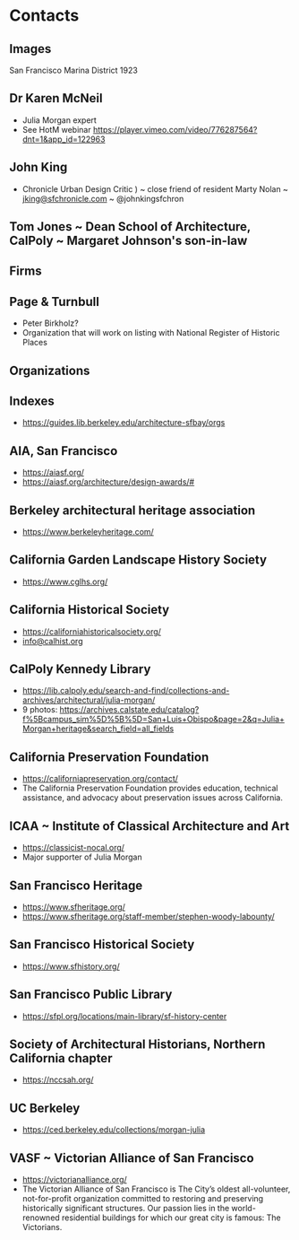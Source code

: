 # Contacts

## Images

San Francisco Marina District 1923



## Dr Karen McNeil

* Julia Morgan expert
* See HotM webinar https://player.vimeo.com/video/776287564?dnt=1&app_id=122963

## John King

* Chronicle Urban Design Critic ) ~ close friend of resident Marty Nolan ~ jking@sfchronicle.com ~ @johnkingsfchron

## Tom Jones ~ Dean School of Architecture, CalPoly ~ Margaret Johnson's son-in-law

## Firms

## Page & Turnbull

* Peter Birkholz?
* Organization that will work on listing with National Register of Historic Places


## Organizations

## Indexes

* https://guides.lib.berkeley.edu/architecture-sfbay/orgs


## AIA, San Francisco

* https://aiasf.org/
* https://aiasf.org/architecture/design-awards/#


## Berkeley architectural heritage association

* https://www.berkeleyheritage.com/


## California Garden Landscape History Society

* https://www.cglhs.org/


## California Historical Society

* https://californiahistoricalsociety.org/
* info@calhist.org

## CalPoly Kennedy Library

* https://lib.calpoly.edu/search-and-find/collections-and-archives/architectural/julia-morgan/
* 9 photos: https://archives.calstate.edu/catalog?f%5Bcampus_sim%5D%5B%5D=San+Luis+Obispo&page=2&q=Julia+Morgan+heritage&search_field=all_fields


## California Preservation Foundation

* https://californiapreservation.org/contact/
* The California Preservation Foundation provides education, technical assistance, and advocacy about preservation issues across California.


## ICAA ~ Institute of Classical Architecture and Art

* https://classicist-nocal.org/
* Major supporter of Julia Morgan


## San Francisco Heritage

* https://www.sfheritage.org/
* https://www.sfheritage.org/staff-member/stephen-woody-labounty/


## San Francisco Historical Society

* https://www.sfhistory.org/

## San Francisco Public Library

* https://sfpl.org/locations/main-library/sf-history-center


## Society of Architectural Historians, Northern California chapter

* https://nccsah.org/


## UC Berkeley

* https://ced.berkeley.edu/collections/morgan-julia


## VASF ~ Victorian Alliance of San Francisco

* https://victorianalliance.org/
* The Victorian Alliance of San Francisco is The City’s oldest all-volunteer, not-for-profit organization committed to restoring and preserving historically significant structures. Our passion lies in the world-renowned residential buildings for which our great city is famous: The Victorians.
